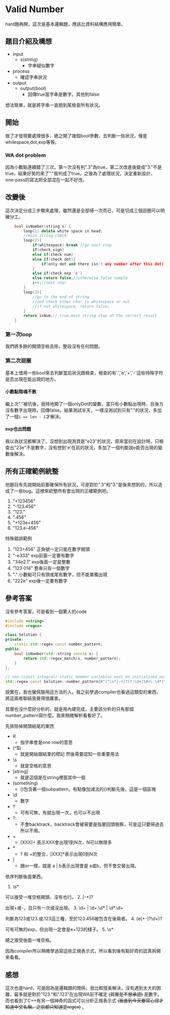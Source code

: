 # Valid Number
hard題再開，這次是基本邏輯題，應該比資料結構應用簡單。
## 題目介紹及構想
- input
  - s(string)
    - 字串疑似數字
- process
  - 確認字串狀況
- output
  - output(bool)
    - 回傳true當字串是數字。其他則false

想法簡單，就是將字串一直跑到尾檢查所有狀況。

## 開始
做了才發現要處理很多，總之開了幾個bool參數，去判斷一些狀況，像是whilespace,dot,exp等等。

### WA dot problem
因為小數點連續錯了三次。第一次沒有判".3"為true，第二次改進後變成"3."不是true，結果好笑的來了"."我判成了true。之後為了處理狀況，決定重新設計，one-pass的寫法把全部混在一起不好改。

## 改變後
這次決定分成三步驟來處理，雖然還是全部掃一次而已，可是切成三個迴圈可以明確分工。
```C++ = 
    bool isNumber(string s) {
        loop(1) delete white space in head;
        //main string check
        loop(2){
            if(whitespace) break //go next step
            if(check sign)
            else if(check num)
            else if(check dot){
                if(only dot and there isn't any number after this dot) return false;
            }
            else if(check exp 'e')
            else return false;//otherwise false sample
            i++;//next char
        }
        loop(3){
            //go to the end of string
            //and check other char is whitespace or not
            //if not whitespace, return false;
        }
        return isNum;// true,main string stop at the correct result 
    }
```

### 第一次loop
我們將多餘的開頭空格去除，整段沒有任何問題。

### 第二次迴圈
基本上借用一些bool來去判斷當前狀況跟檢查，檢查的有'.','e','+','-'這些特殊字符是否出現在能出現的地方。

#### 小數點陰魂不散
繼上次"."被坑後，我特地開了一個onlyDot的變數，當只有小數點出現時，且後方沒有數字出現時，回傳false。結果測試半天，一樣沒測試到只有"."的狀況，多加了一個`i == len - 1`才解決。

#### exp也出問題
我以為狀況都解決了，沒想到出現測資是"e23"的狀況，原來當初在設計時，只檢查出"23e"不是數字，沒有想到'e'在前的狀況，多加了一個判斷說e能否出現的變數後解決。

## 所有正確範例統整
他題目有先說開始前要確保所有狀況，可是對於".3"和"3."是後來想到的，所以造成了一些bug。這裡來統整所有會出現的正確範例吧。
1. "+123456"
2. "-123.456"
3. "123."
4. ".456"
5. "+123e+456"
6. "123.e-456"

特殊錯誤範例
1. "123+456"
  正負號一定只能在數字開頭
2. "-e333"
  exp前面一定要有數字
3. "34e2.1"
  exp後面一定是整數
4. "123 014"
  整串只有一個數字
5. "."
  小數點可只有頭或尾有數字，但不能單獨出現
6. "222e"
  exp後一定要有數字

## 參考答案
沒有參考答案，可是看到一個驚人的code
```C++ =
#include <string>
#include <regex>

class Solution {
private:
    static std::regex const number_pattern;
public:
    bool isNumber(std::string const& s) {
        return std::regex_match(s, number_pattern);
    }
};

// non-(const integral) static member variables must be initialized out-of-line.
std::regex const Solution::number_pattern{R"(^\s*[-+]?(?:\d+|\d+\.\d*|\d*\.\d+)(?:e[+-]?\d+)?\s*$)"};
```
說實在，我也蠻佩服用這方法的人。我之前學過compiler也看過這類型的東西，將這兩者聯結我覺得很厲害。

其實也沒什麼好分析的，就是用內建完成，主要該分析的只有那個number_pattern寫什麼。我來稍微解析看看好了。

先排除掉開頭結尾的東西
- R
  - 指字串會是one row的意思
- (^$)
  - 就是開始跟結束的標記
然後需要認知一些重要用法
- \s
  - 就是空格的意思 
- [string]
  - 就是這個是在string裡面其中一個
- (something)
  - ()包含著一個subpattern，有點像加減法的()判斷先後，這是一個區塊
- \d
  - 數字 
- ?
  - 可有可無，有就出現一次，也可以不出現
- ?:
  - 不會backtrack，backtrack會被需要是指要回頭檢察，可是這只要掃過去所以不用。
- \+
  - [XXX]+ 表示XXX會出現1到N次，N可以無限多
- \*
  - ? 和 +的整合，[XXX]*表示出現0到N次
- |
  - 跟or一樣，就是 a | b表示出現會是 a或b，但不會交替出現。

依序判斷後面東西。
1. \s*

  可以接受一堆空格開頭，沒有也行。
2. [-+]?

  出現+或-，且只有一次或沒出現。
3. \d+ | \d+\.\d* | \d*\.\d+

  判斷為123或123.或.123這三種，至於123.456被包含在後兩者。
4. (e[+-]?\d+)?

  可有可無的exp，但出現一定會是e+123的樣子。
5. \s*

  總之接受後面一堆空格。

因為compiler所以稍微學過寫這些正規表示式，所以看到後有點好奇的認真拆開來看看。
## 感想
這次也是hard，可是因為是邏輯題的關係，我比較擅長解決，沒有遇到太大的困難，最多就是對於"123."和".123"在出現WA前不確定 ~~(其實是不想承認)~~ 是數字。而也看到了C++有另一個神奇的函式可以分析正規表示式 ~~(我直到今天要寫心得才知道中文名稱，之前都只知道是regex)~~ 。
